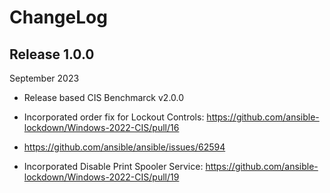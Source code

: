 # ChangeLog

## Release 1.0.0

September 2023
- Release based CIS Benchmarck v2.0.0

- Incorporated order fix for Lockout Controls:
  https://github.com/ansible-lockdown/Windows-2022-CIS/pull/16
- https://github.com/ansible/ansible/issues/62594

- Incorporated Disable Print Spooler Service: https://github.com/ansible-lockdown/Windows-2022-CIS/pull/19
